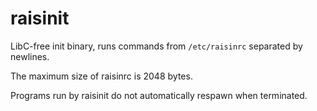# raisinit
LibC-free init binary, runs commands from `/etc/raisinrc` separated by newlines.

The maximum size of raisinrc is 2048 bytes.

Programs run by raisinit do not automatically respawn when terminated.